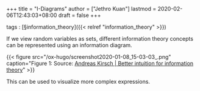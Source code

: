 +++
title = "I-Diagrams"
author = ["Jethro Kuan"]
lastmod = 2020-02-06T12:43:03+08:00
draft = false
+++

tags
: [§information\_theory]({{< relref "information_theory" >}})

If we view random variables as sets, different information theory
concepts can be represented using an information diagram.

{{< figure src="/ox-hugo/screenshot2020-01-08_15-03-03_.png" caption="Figure 1: Source: [Andreas Kirsch | Better intuition for information theory](https://www.blackhc.net/blog/2019/better-intuition-for-information-theory/)" >}}

This can be used to visualize more complex expressions.
